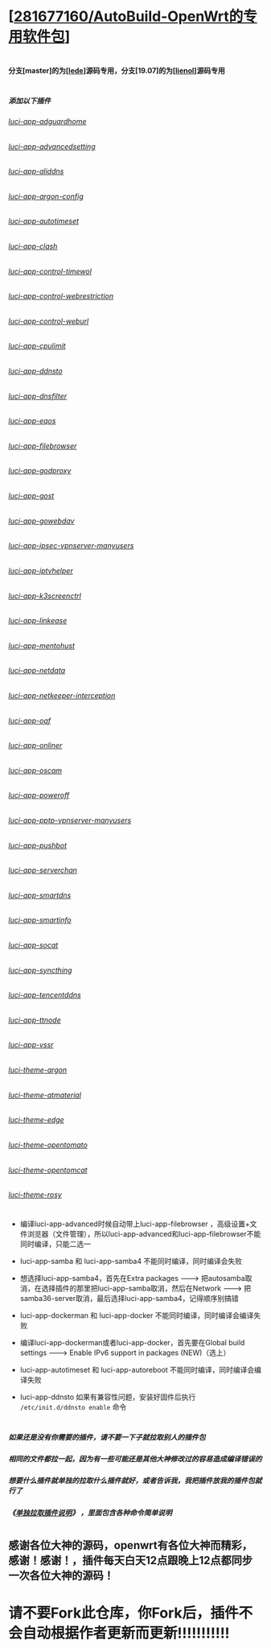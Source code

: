 # [[281677160/AutoBuild-OpenWrt的专用软件包](https://github.com/281677160/AutoBuild-OpenWrt)]

#
#### 分支[master]的为[[lede](https://github.com/coolsnowwolf/lede)]源码专用，分支[19.07]的为[[lienol](https://github.com/Lienol/openwrt)]源码专用
#

##### 添加以下插件
###### [luci-app-adguardhome](#/README.md)
###### [luci-app-advancedsetting](#/README.md)
###### [luci-app-aliddns](#/README.md)
###### [luci-app-argon-config](#/README.md)
###### [luci-app-autotimeset](#/README.md)
###### [luci-app-clash](#/README.md)
###### [luci-app-control-timewol](#/README.md)
###### [luci-app-control-webrestriction](#/README.md)
###### [luci-app-control-weburl](#/README.md)
###### [luci-app-cpulimit](#/README.md)
###### [luci-app-ddnsto](#/README.md)
###### [luci-app-dnsfilter](#/README.md)
###### [luci-app-eqos](#/README.md)
###### [luci-app-filebrowser](#/README.md)
###### [luci-app-godproxy](#/README.md)
###### [luci-app-gost](#/README.md)
###### [luci-app-gowebdav](#/README.md)
###### [luci-app-ipsec-vpnserver-manyusers](#/README.md)
###### [luci-app-iptvhelper](#/README.md)
###### [luci-app-k3screenctrl](#/README.md)
###### [luci-app-linkease](#/README.md)
###### [luci-app-mentohust](#/README.md)
###### [luci-app-netdata](#/README.md)
###### [luci-app-netkeeper-interception](#/README.md)
###### [luci-app-oaf](#/README.md)
###### [luci-app-onliner](#/README.md)
###### [luci-app-oscam](#/README.md)
###### [luci-app-poweroff](#/README.md)
###### [luci-app-pptp-vpnserver-manyusers](#/README.md)
###### [luci-app-pushbot](#/README.md)
###### [luci-app-serverchan](#/README.md)
###### [luci-app-smartdns](#/README.md)
###### [luci-app-smartinfo](#/README.md)
###### [luci-app-socat](#/README.md)
###### [luci-app-syncthing](#/README.md)
###### [luci-app-tencentddns](#/README.md)
###### [luci-app-ttnode](#/README.md)
###### [luci-app-vssr](#/README.md)
###### [luci-theme-argon](#/README.md)
###### [luci-theme-atmaterial](#/README.md)
###### [luci-theme-edge](#/README.md)
###### [luci-theme-opentomato](#/README.md)
###### [luci-theme-opentomcat](#/README.md)
###### [luci-theme-rosy](#/README.md)
#

#

- 编译luci-app-advanced时候自动带上luci-app-filebrowser ，高级设置+文件浏览器（文件管理），所以luci-app-advanced和luci-app-filebrowser不能同时编译，只能二选一

- luci-app-samba 和 luci-app-samba4 不能同时编译，同时编译会失败
- 想选择luci-app-samba4，首先在Extra packages ---> 把autosamba取消，在选择插件的那里把luci-app-samba取消，然后在Network ---> 把 samba36-server取消，最后选择luci-app-samba4，记得顺序别搞错

- luci-app-dockerman 和 luci-app-docker 不能同时编译，同时编译会编译失败
- 编译luci-app-dockerman或者luci-app-docker，首先要在Global build settings ---> Enable IPv6 support in packages (NEW)（选上）

- luci-app-autotimeset 和 luci-app-autoreboot 不能同时编译，同时编译会编译失败

- luci-app-ddnsto  如果有兼容性问题，安装好固件后执行 `/etc/init.d/ddnsto enable` 命令

#
#
##### 如果还是没有你需要的插件，请不要一下子就拉取别人的插件包
##### 相同的文件都拉一起，因为有一些可能还是其他大神修改过的容易造成编译错误的
##### 想要什么插件就单独的拉取什么插件就好，或者告诉我，我把插件放我的插件包就行了
##### 《[单独拉取插件说明](https://github.com/danshui-git/shuoming/blob/master/ming.md)》 ，里面包含各种命令简单说明
#
#
## 感谢各位大神的源码，openwrt有各位大神而精彩，感谢！感谢！，插件每天白天12点跟晚上12点都同步一次各位大神的源码！

#

# 请不要Fork此仓库，你Fork后，插件不会自动根据作者更新而更新!!!!!!!!!!!
